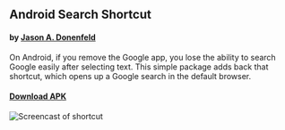## Android Search Shortcut
#### by [Jason A. Donenfeld](https://www.zx2c4.com)

On Android, if you remove the Google app, you lose the ability to search Google
easily after selecting text. This simple package adds back that shortcut, which
opens up a Google search in the default browser.

#### [Download APK](https://data.zx2c4.com/searchshortcut.apk)

![Screencast of shortcut](https://data.zx2c4.com/searchshortcut.gif)
